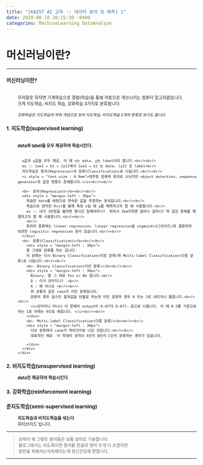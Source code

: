 ```yaml
---
title: "[KAIST AI 교육 :: 데이터 분석 및 예측] 1"
date: 2020-08-18 20:15:30 -0400
categories: MachineLearning DataAnalyze
---
```

# 머신러닝이란?

<hr/>
<div style = "font-size :0.8em">
  <div>
    <h3 style = "font-size :1.2em"> 머신러닝이란?</h3><br/>
    <div style = "margin-left : 30px">
      우리말로 하자면 기계학습으로 경험(학습)을 통해 자동으로 개선시키는 컴퓨터 알고리즘입니다.<br/>
      크게 지도학습, 비지도 학습, 강화학습 3가지로 분류됩니다.<br/><br/>
      <i style = "font-size : 0.9em">강화학습은 지도학습의 하위 개념으로 보아 지도학습, 비지도학습 2개의 분류로 보기도 합니다.</i>
    </div>
  </div>

  <div>
    <h3 style = "font-size :1.2em"> 1. 지도학습(supervised learning)</h3><br/>
    <div style = "margin-left : 30px">
      <b>data와 label을 모두 제공하여 학습시킨다.</b><br/><br/>

      x값과 y값을 모두 제공. 이 때 x는 data, y는 label이라 합니다.<br/><br/>
      ex :: [wx1 + b] = [y1]에서 [wx1 + b] 는 data, [y1] 은 label<br/>
      지도학습은 회귀(Regression)과 분류(Classification)로 나뉩니다.<br/><br/>
      <i style = "font-size : 0.9em">대부분 분류와 회귀로 나뉘지만 object detection, sequence generator과 같은 변종도 존재합니다.</i><br/><br/>

      <b>- 회귀(Regression)</b><br/><br/>
      <div style = "margin-left : 30px">
        학습한 data를 바탕으로 연속된 값을 추정하는 방식입니다.<br/><br/>
        학습으로 얻어진 H(x)를 통해 특정 x일 때 y를 예측하고자 할 때 사용합니다.<br/>
        ex :: 내가 3만원을 벌려면 몇시간 일해야하니?  뛰어서 3km가려면 얼마나 걸리니? 와 같은 문제를 해결하고자 할 때 사용합니다.<br/><br/>
        <br/>
        회귀의 종류에는 linear regression, linear regression을 sigmoid(시그모이드)와 결합하여 보완한 logisitic regression 등이 있습니다.<br/><br/>
      </div>
      <b>- 분류(Classification)</b><br/><br/>
        <div style = "margin-left : 30px">
        말 그대로 분류를 하는 겁니다.
        이 분류는 다시 Binary Classification(이진 분류)와 Multi-label Classification(다중 분류)로 나뉩니다.<br/><br/>
        <b>- Binary Classification(이진 분류)</b><br/><br/>
        <div style = "margin-left : 30px">
          Binary. 말 그 대로 Yes or No 입니다.<br/>
          Q : 이거 강아지니?  <br/>
          A : 예 아니오 <br/><br/>
          위 상황과 같은 case가 이진 분류입니다.
          분류의 경우 실수인 결과값을 반올림 하는데 이진 분류의 경우 0 또는 1로 내리거나 올립니다.<br/><br/>
          <i>강아지니 아니니 이 문제의 output이 0.4775 0.677..등으로 나옵니다. 이 때 0.5를 기준으로 위는 1로 아래는 0으로 때립니다. </i><br/><br/>
        </div>
        <b>- Multi-label Classification(다중 분류)</b><br/><br/>
        <div style = "margin-left : 30px">
          이진 분류에서 case가 여러가지로 나뉜 것입니다.<br/><br/>
          대표적인 예로  이 학생의 성적이 A인지 B인지 C인지 분류하는 경우가 있습니다.

        </div>
      </div>
    </div>
</div>
<div>
  <h3 style = "font-size :1.2em"> 2. 비지도학습(unsupervised learning)</h3>
  <div style = "margin-left : 30px">
    <b>data만 제공하여 학습시킨다.</b><br/>
  </div>

  </div>
  <div>
    <h3 style = "font-size :1.2em"> 3. 강화학습(reinforcement learning)</h3>
    <div style = "margin-left : 30px"></div>
  </div>
  <div>
    <h3 style = "font-size :1.2em"> 준지도학습(semi-supervised learning)</h3>
    <div style = "margin-left : 30px">
      <b>지도학습과 비지도학습을 섞는다</b><br/>
      하이브리드 입니다.
    </div>

  </div>

  <div>
  </div>
  <hr/>
  <blockquote> 공학이 뭐 그렇듯 용어들은 보통 영어로 기술합니다.<br/>
    블로그에서는 되도록이면 용어를 한글과 영어 두개 다 쓰겠지만<br/>
    발전을 위해서는익숙해지는게 정신건강에 편합니다.
  </blockquote>
  <hr/>
<div/>
